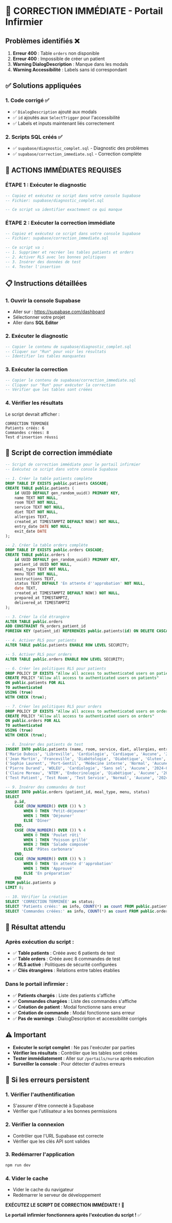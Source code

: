 # 🚨 CORRECTION IMMÉDIATE - Portail Infirmier

## Problèmes identifiés ❌

1. **Erreur 400** : Table `orders` non disponible
2. **Erreur 400** : Impossible de créer un patient
3. **Warning DialogDescription** : Manque dans les modals
4. **Warning Accessibilité** : Labels sans id correspondant

## ✅ Solutions appliquées

### 1. Code corrigé ✅
- ✅ `DialogDescription` ajouté aux modals
- ✅ `id` ajoutés aux `SelectTrigger` pour l'accessibilité
- ✅ Labels et inputs maintenant liés correctement

### 2. Scripts SQL créés ✅
- ✅ `supabase/diagnostic_complet.sql` - Diagnostic des problèmes
- ✅ `supabase/correction_immediate.sql` - Correction complète

## 🚀 ACTIONS IMMÉDIATES REQUISES

### **ÉTAPE 1 : Exécuter le diagnostic**
```sql
-- Copiez et exécutez ce script dans votre console Supabase
-- Fichier: supabase/diagnostic_complet.sql

-- Ce script va identifier exactement ce qui manque
```

### **ÉTAPE 2 : Exécuter la correction immédiate**
```sql
-- Copiez et exécutez ce script dans votre console Supabase
-- Fichier: supabase/correction_immediate.sql

-- Ce script va :
-- 1. Supprimer et recréer les tables patients et orders
-- 2. Activer RLS avec les bonnes politiques
-- 3. Insérer des données de test
-- 4. Tester l'insertion
```

## 📋 Instructions détaillées

### **1. Ouvrir la console Supabase**
- Aller sur : https://supabase.com/dashboard
- Sélectionner votre projet
- Aller dans **SQL Editor**

### **2. Exécuter le diagnostic**
```sql
-- Copier le contenu de supabase/diagnostic_complet.sql
-- Cliquer sur "Run" pour voir les résultats
-- Identifier les tables manquantes
```

### **3. Exécuter la correction**
```sql
-- Copier le contenu de supabase/correction_immediate.sql
-- Cliquer sur "Run" pour exécuter la correction
-- Vérifier que les tables sont créées
```

### **4. Vérifier les résultats**
Le script devrait afficher :
```
CORRECTION TERMINÉE
Patients créés: 6
Commandes créées: 8
Test d'insertion réussi
```

## 🔧 Script de correction immédiate

```sql
-- Script de correction immédiate pour le portail infirmier
-- Exécutez ce script dans votre console Supabase

-- 1. Créer la table patients complète
DROP TABLE IF EXISTS public.patients CASCADE;
CREATE TABLE public.patients (
    id UUID DEFAULT gen_random_uuid() PRIMARY KEY,
    name TEXT NOT NULL,
    room TEXT NOT NULL,
    service TEXT NOT NULL,
    diet TEXT NOT NULL,
    allergies TEXT,
    created_at TIMESTAMPTZ DEFAULT NOW() NOT NULL,
    entry_date DATE NOT NULL,
    exit_date DATE
);

-- 2. Créer la table orders complète
DROP TABLE IF EXISTS public.orders CASCADE;
CREATE TABLE public.orders (
    id UUID DEFAULT gen_random_uuid() PRIMARY KEY,
    patient_id UUID NOT NULL,
    meal_type TEXT NOT NULL,
    menu TEXT NOT NULL,
    instructions TEXT,
    status TEXT DEFAULT 'En attente d''approbation' NOT NULL,
    date TEXT,
    created_at TIMESTAMPTZ DEFAULT NOW() NOT NULL,
    prepared_at TIMESTAMPTZ,
    delivered_at TIMESTAMPTZ
);

-- 3. Créer la clé étrangère
ALTER TABLE public.orders 
ADD CONSTRAINT fk_orders_patient_id 
FOREIGN KEY (patient_id) REFERENCES public.patients(id) ON DELETE CASCADE;

-- 4. Activer RLS pour patients
ALTER TABLE public.patients ENABLE ROW LEVEL SECURITY;

-- 5. Activer RLS pour orders
ALTER TABLE public.orders ENABLE ROW LEVEL SECURITY;

-- 6. Créer les politiques RLS pour patients
DROP POLICY IF EXISTS "Allow all access to authenticated users on patients" ON public.patients;
CREATE POLICY "Allow all access to authenticated users on patients"
ON public.patients FOR ALL
TO authenticated
USING (true)
WITH CHECK (true);

-- 7. Créer les politiques RLS pour orders
DROP POLICY IF EXISTS "Allow all access to authenticated users on orders" ON public.orders;
CREATE POLICY "Allow all access to authenticated users on orders"
ON public.orders FOR ALL
TO authenticated
USING (true)
WITH CHECK (true);

-- 8. Insérer des patients de test
INSERT INTO public.patients (name, room, service, diet, allergies, entry_date) VALUES
('Marie Dubois', 'Libreville', 'Cardiologie', 'Cardiaque', 'Aucune', '2024-01-15'),
('Jean Martin', 'Franceville', 'Diabétologie', 'Diabétique', 'Gluten', '2024-01-16'),
('Sophie Laurent', 'Port-Gentil', 'Médecine interne', 'Normal', 'Aucune', '2024-01-17'),
('Pierre Durand', 'WOLEU', 'Cardiologie', 'Sans sel', 'Aucune', '2024-01-18'),
('Claire Moreau', 'NTEM', 'Endocrinologie', 'Diabétique', 'Aucune', '2024-01-19'),
('Test Patient', 'Test Room', 'Test Service', 'Normal', 'Aucune', '2024-01-20');

-- 9. Insérer des commandes de test
INSERT INTO public.orders (patient_id, meal_type, menu, status) 
SELECT 
    p.id,
    CASE (ROW_NUMBER() OVER ()) % 3
        WHEN 0 THEN 'Petit-déjeuner'
        WHEN 1 THEN 'Déjeuner'
        ELSE 'Dîner'
    END,
    CASE (ROW_NUMBER() OVER ()) % 4
        WHEN 0 THEN 'Poulet rôti'
        WHEN 1 THEN 'Poisson grillé'
        WHEN 2 THEN 'Salade composée'
        ELSE 'Pâtes carbonara'
    END,
    CASE (ROW_NUMBER() OVER ()) % 3
        WHEN 0 THEN 'En attente d''approbation'
        WHEN 1 THEN 'Approuvé'
        ELSE 'En préparation'
    END
FROM public.patients p
LIMIT 8;

-- 10. Vérifier la création
SELECT 'CORRECTION TERMINÉE' as status;
SELECT 'Patients créés:' as info, COUNT(*) as count FROM public.patients;
SELECT 'Commandes créées:' as info, COUNT(*) as count FROM public.orders;
```

## 🎯 Résultat attendu

### **Après exécution du script :**
- ✅ **Table patients** : Créée avec 6 patients de test
- ✅ **Table orders** : Créée avec 8 commandes de test
- ✅ **RLS activé** : Politiques de sécurité configurées
- ✅ **Clés étrangères** : Relations entre tables établies

### **Dans le portail infirmier :**
- ✅ **Patients chargés** : Liste des patients s'affiche
- ✅ **Commandes chargées** : Liste des commandes s'affiche
- ✅ **Création de patient** : Modal fonctionne sans erreur
- ✅ **Création de commande** : Modal fonctionne sans erreur
- ✅ **Pas de warnings** : DialogDescription et accessibilité corrigés

## ⚠️ Important

- **Exécuter le script complet** : Ne pas l'exécuter par parties
- **Vérifier les résultats** : Contrôler que les tables sont créées
- **Tester immédiatement** : Aller sur `/portails/nurse` après exécution
- **Surveiller la console** : Pour détecter d'autres erreurs

## 🚨 Si les erreurs persistent

### **1. Vérifier l'authentification**
- S'assurer d'être connecté à Supabase
- Vérifier que l'utilisateur a les bonnes permissions

### **2. Vérifier la connexion**
- Contrôler que l'URL Supabase est correcte
- Vérifier que les clés API sont valides

### **3. Redémarrer l'application**
```bash
npm run dev
```

### **4. Vider le cache**
- Vider le cache du navigateur
- Redémarrer le serveur de développement

**EXÉCUTEZ LE SCRIPT DE CORRECTION IMMÉDIATE !** 🚀

**Le portail infirmier fonctionnera après l'exécution du script !** ✅






